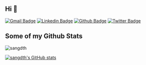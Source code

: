 ## Hi 👋
[![Gmail Badge](https://img.shields.io/badge/-sangdth@gmail.com-c14438?style=flat&logo=Gmail&logoColor=white&link=mailto:sangdth@gmail.com)](mailto:sangdth@gmail.com) 
[![Linkedin Badge](https://img.shields.io/badge/-sangdth-0072b1?style=flat&logo=Linkedin&logoColor=white&link=https://www.linkedin.com/in/sangdth/)](https://www.linkedin.com/in/sangdth/) [![Github Badge](https://img.shields.io/badge/-sangdth-grey?style=flat&logo=github&logoColor=white&link=https://github.com/sangdth/)](https://www.github.com/sangdth/) [![Twitter Badge](https://img.shields.io/badge/-sangdth-00acee?style=flat&logo=twitter&logoColor=white&link=https://twitter.com/sangdth/)](https://www.twitter.com/sangdth/) 
## Some of my Github Stats
<p align=left> <img src=https://komarev.com/ghpvc/?username=sangdth alt=sangdth /> </p>

[![sangdth's GitHub stats](https://github-readme-stats.vercel.app/api/top-langs/?username=sangdth&layout=compact&count_private=true&show_icons=true&langs_count=10)](https://github.com/sangdth/github-readme-stats)
